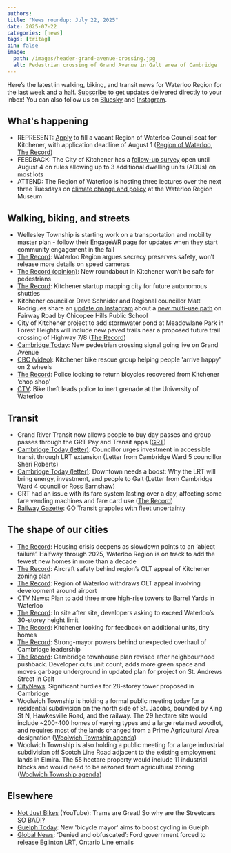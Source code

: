 ```yaml
---
authors: 
title: "News roundup: July 22, 2025"
date: 2025-07-22
categories: [news]
tags: [tritag]
pin: false
image:
  path: /images/header-grand-avenue-crossing.jpg
  alt: Pedestrian crossing of Grand Avenue in Galt area of Cambridge
---
```

Here’s the latest in walking, biking, and transit news for Waterloo Region for the last week and a half. [Subscribe](https://eepurl.com/4Mtkf) to get updates delivered directly to your inbox\! You can also follow us on [Bluesky](https://bsky.app/profile/tritag.ca) and [Instagram](https://www.instagram.com/tritag.ca/).

## What's happening

* REPRESENT: [Apply](https://www.regionofwaterloo.ca/en/regional-government/appointment-by-call-for-applications.aspx) to fill a vacant Region of Waterloo Council seat for Kitchener, with application deadline of August 1 ([Region of Waterloo](https://www.regionofwaterloo.ca/Modules/News/index.aspx?feedId=928b711d-2b23-416c-b47b-b674c929bab6,95abcc5b-2e79-4c15-9386-e36865f55f5a,ab159244-c732-45c7-b4c9-67b38b43eed5&newsId=3817b64e-799c-4e09-974d-d869583f1902), [The Record](https://www.therecord.com/news/waterloo-region/regional-council-calls-for-applications-to-fill-vacant-seat/article_e9b288fe-fcbc-5f37-846a-4f00f1769e34.html))  
* FEEDBACK: The City of Kitchener has a [follow-up survey](https://www.engagewr.ca/enablingfourunits/followup) open until August 4 on rules allowing up to 3 additional dwelling units (ADUs) on most lots  
* ATTEND: The Region of Waterloo is hosting three lectures over the next three Tuesdays on [climate change and policy](https://www.regionofwaterloo.ca/Modules/News/index.aspx?newsId=1063822d-5951-4ba9-9070-52d936bb0823) at the Waterloo Region Museum 

## Walking, biking, and streets

* Wellesley Township is starting work on a transportation and mobility master plan \- follow their [EngageWR page](https://www.engagewr.ca/transportation-and-mobility-master-plan) for updates when they start community engagement in the fall
* [The Record](https://www.therecord.com/news/waterloo-region/waterloo-region-argues-secrecy-preserves-safety-wont-release-more-details-on-speed-cameras/article_194286f0-0af4-5831-9504-769258cd82f3.html): Waterloo Region argues secrecy preserves safety, won’t release more details on speed cameras  
* [The Record (opinion)](https://www.therecord.com/opinion/columnists/new-roundabout-in-kitchener-wont-be-safe-for-pedestrians/article_7a08d607-2748-5958-9523-37f7c581a509.html): New roundabout in Kitchener won’t be safe for pedestrians
* [The Record](https://www.therecord.com/business/kitchener-startup-mapping-city-for-future-autonomous-shuttles/article_f38a1c79-c394-508f-b63b-109fe3822b97.html): Kitchener startup mapping city for future autonomous shuttles
* Kitchener councillor Dave Schnider and Regional councillor Matt Rodrigues share an [update on Instagram](https://www.instagram.com/reel/DMFwKNAArWD/) about a [new multi-use path](https://www.daveschnider.com/fairway-rd-trail.html) on Fairway Road by Chicopee Hills Public School  
* City of Kitchener project to add stormwater pond at Meadowlane Park in Forest Heights will include new paved trails near a proposed future trail crossing of Highway 7/8 ([The Record](https://www.therecord.com/news/waterloo-region/8m-project-underway-at-kitchener-park-to-add-stormwater-pond-new-amenities/article_bf736487-f720-50b3-a9d0-030ec821e950.html))  
* [Cambridge Today](https://www.cambridgetoday.ca/local-news/new-pedestrian-crossing-signal-going-live-on-grand-avenue-10975644): New pedestrian crossing signal going live on Grand Avenue  
* [CBC (video)](https://www.cbc.ca/player/play/video/9.6829765): Kitchener bike rescue group helping people 'arrive happy' on 2 wheels  
* [The Record](https://www.therecord.com/news/crime/police-looking-to-return-bicycles-recovered-from-kitchener-chop-shop/article_57ee6e93-0a1b-5c89-8fbc-bffb6f90547a.html): Police looking to return bicycles recovered from Kitchener ‘chop shop’  
* [CTV](https://www.ctvnews.ca/kitchener/article/bike-theft-leads-police-to-inert-grenade-at-the-university-of-waterloo/): Bike theft leads police to inert grenade at the University of Waterloo 

## Transit

* Grand River Transit now allows people to buy day passes and group passes through the GRT Pay and Transit apps ([GRT](https://www.grt.ca/en/fares-passes/grt-pay.aspx))  
* [Cambridge Today (letter)](https://www.cambridgetoday.ca/letters-to-the-editor/letter-councillor-urges-investment-in-accessible-transit-through-lrt-extension-10931802): Councillor urges investment in accessible transit through LRT extension (Letter from Cambridge Ward 5 councillor Sheri Roberts)  
* [Cambridge Today (letter)](https://www.cambridgetoday.ca/letters-to-the-editor/letter-downtown-needs-a-boost-why-the-lrt-will-bring-energy-investment-and-people-to-galt-10955339): Downtown needs a boost: Why the LRT will bring energy, investment, and people to Galt (Letter from Cambridge Ward 4 councillor Ross Earnshaw)  
* GRT had an issue with its fare system lasting over a day, affecting some fare vending machines and fare card use ([The Record](https://www.therecord.com/news/waterloo-region/grt-working-on-more-than-24-hour-issue-with-fare-systems/article_6eb922c8-51d0-5244-a854-65d86a024e48.html))  
* [Railway Gazette](https://www.railwaygazette.com/in-depth/canada-go-transit-grapples-with-fleet-uncertainty/69128.article): GO Transit grapples with fleet uncertainty

## The shape of our cities

* [The Record](https://www.therecord.com/news/waterloo-region/housing-crisis-deepens-as-slowdown-points-to-an-abject-failure/article_c652487d-e1c9-56ed-b601-d198dd23bfc0.html): Housing crisis deepens as slowdown points to an ‘abject failure’. Halfway through 2025, Waterloo Region is on track to add the fewest new homes in more than a decade  
* [The Record](https://www.therecord.com/news/waterloo-region/aircraft-safety-behind-regions-olt-appeal-of-kitchener-zoning-plan/article_1b98f45e-25bb-5e0a-8f5a-b162d5cf18af.html): Aircraft safety behind region’s OLT appeal of Kitchener zoning plan  
* [The Record](https://www.therecord.com/news/waterloo-region/region-of-waterloo-withdraws-olt-appeal-involving-development-around-airport/article_e1bb92e8-e272-530a-9080-b4b16a72385b.html): Region of Waterloo withdraws OLT appeal involving development around airport  
* [CTV News](https://www.ctvnews.ca/kitchener/article/plan-to-add-three-more-high-rise-towers-to-barrel-yards-in-waterloo/): Plan to add three more high-rise towers to Barrel Yards in Waterloo  
* [The Record](https://www.therecord.com/news/waterloo-region/in-site-after-site-developers-asking-to-exceed-waterloos-30-storey-height-limit/article_ae430081-6b1c-5f3a-b60e-1c552169cc37.html): In site after site, developers asking to exceed Waterloo’s 30-storey height limit  
* [The Record](https://www.therecord.com/news/waterloo-region/kitchener-looking-for-feedback-on-additional-units-tiny-homes/article_2a1a6970-ad4d-5094-a922-0b00fcd1f364.html): Kitchener looking for feedback on additional units, tiny homes  
* [The Record](https://www.therecord.com/news/waterloo-region/strong-mayor-powers-behind-unexpected-overhaul-of-cambridge-leadership/article_3f62c73e-5797-5ba9-8bbb-89621c0d123e.html): Strong-mayor powers behind unexpected overhaul of Cambridge leadership  
* [The Record](https://www.therecord.com/news/waterloo-region/cambridge-townhouse-plan-revised-after-neighbourhood-pushback/article_33c1b23b-f93b-5c12-9c2e-3d82e26cb01a.html): Cambridge townhouse plan revised after neighbourhood pushback. Developer cuts unit count, adds more green space and moves garbage underground in updated plan for project on St. Andrews Street in Galt
* [CityNews](https://kitchener.citynews.ca/2025/07/15/significant-hurdles-for-28-storey-tower-proposed-in-cambridge/): Significant hurdles for 28-storey tower proposed in Cambridge  
* Woolwich Township is holding a formal public meeting today for a residential subdivision on the north side of St. Jacobs, bounded by King St N, Hawkesville Road, and the railway. The 29 hectare site would include \~200-400 homes of varying types and a large retained woodlot, and requires most of the lands changed from a Prime Agricultural Area designation ([Woolwich Township agenda](https://pub-woolwich.escribemeetings.com/Meeting.aspx?Id=4536a4cb-26e4-4732-84d6-23ec875cd99b&lang=English&Agenda=Agenda&Item=35&Tab=attachments))  
* Woolwich Township is also holding a public meeting for a large industrial subdivision off Scotch Line Road adjacent to the existing employment lands in Elmira. The 55 hectare property would include 11 industrial blocks and would need to be rezoned from agricultural zoning ([Woolwich Township agenda](https://pub-woolwich.escribemeetings.com/Meeting.aspx?Id=4536a4cb-26e4-4732-84d6-23ec875cd99b&lang=English&Agenda=Agenda&Item=34&Tab=attachments))

## Elsewhere

* [Not Just Bikes](https://www.youtube.com/watch?v=HhQxNHrD6fA) (YouTube): Trams are Great\! So why are the Streetcars SO BAD\!?  
* [Guelph Today](https://www.guelphtoday.com/local-news/new-bicycle-mayor-aims-to-boost-cycling-in-guelph-10933754): New 'bicycle mayor' aims to boost cycling in Guelph  
* [Global News](https://globalnews.ca/news/11288246/ontario-line-eglinton-crosstown-freedom-information-docs-release/): ‘Denied and obfuscated’: Ford government forced to release Eglinton LRT, Ontario Line emails
